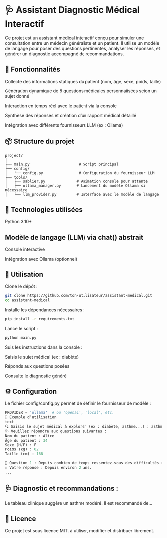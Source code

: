 # 🩺 Assistant Diagnostic Médical Interactif
Ce projet est un assistant médical interactif conçu pour simuler une consultation entre un médecin généraliste et un patient. Il utilise un modèle de langage pour poser des questions pertinentes, analyser les réponses, et générer un diagnostic accompagné de recommandations.

## 🚀 Fonctionnalités
Collecte des informations statiques du patient (nom, âge, sexe, poids, taille)

Génération dynamique de 5 questions médicales personnalisées selon un sujet donné

Interaction en temps réel avec le patient via la console

Synthèse des réponses et création d’un rapport médical détaillé

Intégration avec différents fournisseurs LLM (ex : Ollama)

## 📦 Structure du projet
```
project/
│
├── main.py                      # Script principal
├── config/
│   └── config.py                # Configuration du fournisseur LLM
├── tools/
│   ├── sablier.py              # Animation console pour attente
│   ├── ollama_manager.py       # Lancement du modèle Ollama si nécessaire
│   └── llm_provider.py         # Interface avec le modèle de langage
```
## 🧠 Technologies utilisées
Python 3.10+

## Modèle de langage (LLM) via chat() abstrait

Console interactive

Intégration avec Ollama (optionnel)

## 📝 Utilisation
Clone le dépôt :

```bash
git clone https://github.com/ton-utilisateur/assistant-medical.git
cd assistant-medical
```
Installe les dépendances nécessaires :

```bash
pip install -r requirements.txt
```
Lance le script :

```bash
python main.py
```
Suis les instructions dans la console :

Saisis le sujet médical (ex : diabète)

Réponds aux questions posées

Consulte le diagnostic généré

## ⚙️ Configuration
Le fichier config/config.py permet de définir le fournisseur de modèle :

```python
PROVIDER = 'ollama'  # ou 'openai', 'local', etc.
📌 Exemple d’utilisation
text
🔍 Saisis le sujet médical à explorer (ex : diabète, asthme...) : asthme
🩺 Veuillez répondre aux questions suivantes :
Nom du patient : Alice
Âge du patient : 34
Sexe (H/F) : F
Poids (kg) : 62
Taille (cm) : 168

🧠 Question 1 : Depuis combien de temps ressentez-vous des difficultés respiratoires ?
✏️ Votre réponse : Depuis environ 2 ans.
...
```
## 🩺 Diagnostic et recommandations :
Le tableau clinique suggère un asthme modéré. Il est recommandé de...
## 📄 Licence
Ce projet est sous licence MIT. à utiliser, modifier et distribuer librement.